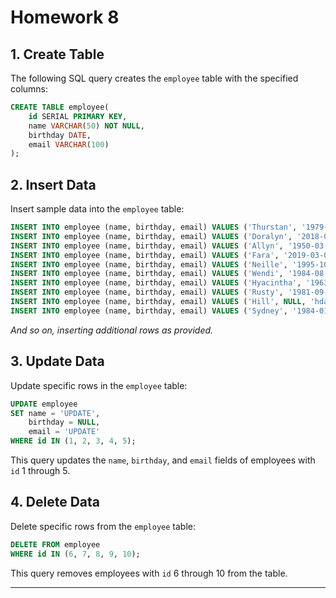 # Homework 8

## 1. Create Table
The following SQL query creates the `employee` table with the specified columns:

```sql
CREATE TABLE employee(
	id SERIAL PRIMARY KEY,
	name VARCHAR(50) NOT NULL,
	birthday DATE,
	email VARCHAR(100)
);
```

## 2. Insert Data
Insert sample data into the `employee` table:

```sql
INSERT INTO employee (name, birthday, email) VALUES ('Thurstan', '1979-05-15', 'tshurville0@typepad.com');
INSERT INTO employee (name, birthday, email) VALUES ('Doralyn', '2018-07-16', 'dcastelin1@qq.com');
INSERT INTO employee (name, birthday, email) VALUES ('Allyn', '1950-03-01', 'amaccallester2@sciencedaily.com');
INSERT INTO employee (name, birthday, email) VALUES ('Fara', '2019-03-08', 'fleither3@ucoz.ru');
INSERT INTO employee (name, birthday, email) VALUES ('Neille', '1995-10-22', 'nlindelof4@wired.com');
INSERT INTO employee (name, birthday, email) VALUES ('Wendi', '1984-08-11', 'whallas5@who.int');
INSERT INTO employee (name, birthday, email) VALUES ('Hyacintha', '1963-05-17', 'hrau6@is.gd');
INSERT INTO employee (name, birthday, email) VALUES ('Rusty', '1981-09-21', 'rdanes7@slate.com');
INSERT INTO employee (name, birthday, email) VALUES ('Hill', NULL, 'hdavidovicz8@amazon.co.jp');
INSERT INTO employee (name, birthday, email) VALUES ('Sydney', '1984-01-05', 'sblackey9@ezinearticles.com');
```

_And so on, inserting additional rows as provided._

## 3. Update Data
Update specific rows in the `employee` table:

```sql
UPDATE employee
SET name = 'UPDATE',
	birthday = NULL,
	email = 'UPDATE'
WHERE id IN (1, 2, 3, 4, 5);
```

This query updates the `name`, `birthday`, and `email` fields of employees with `id` 1 through 5.

## 4. Delete Data
Delete specific rows from the `employee` table:

```sql
DELETE FROM employee
WHERE id IN (6, 7, 8, 9, 10);
```

This query removes employees with `id` 6 through 10 from the table.

---

